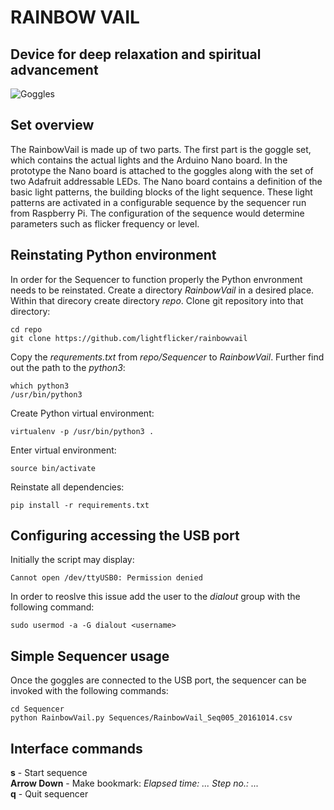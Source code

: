 # RAINBOW VAIL
Device for deep relaxation and spiritual advancement
----
![Goggles](Docs/Pictures/logo.png?s=150)

## Set overview
The RainbowVail is made up of two parts. The first part is the goggle set, which contains the actual lights and the Arduino Nano board. In the prototype the Nano board is attached to the goggles along with the set of two Adafruit addressable LEDs. The Nano board contains a definition of the basic light patterns, the building blocks of the light sequence. These light patterns are activated in a configurable sequence by the sequencer run from Raspberry Pi. The configuration of the sequence would determine parameters such as flicker frequency or level.

## Reinstating Python environment
In order for the Sequencer to function properly the Python envronment needs to be reinstated.
Create a directory *RainbowVail* in a desired place. Within that direcory create directory *repo*. Clone git repository into that directory:
```shell
cd repo
git clone https://github.com/lightflicker/rainbowvail
```
Copy the *requrements.txt* from *repo/Sequencer* to *RainbowVail*.
Further find out the path to the *python3*:
```shell
which python3
/usr/bin/python3
```
Create Python virtual environment:
```shell
virtualenv -p /usr/bin/python3 .
```
Enter virtual environment:
```shell
source bin/activate
```
Reinstate all dependencies:
```shell
pip install -r requirements.txt
```

## Configuring accessing the USB port
Initially the script may display:
```shell
Cannot open /dev/ttyUSB0: Permission denied
```
In order to reoslve this issue add the user to the *dialout* group with the following command:
```shell
sudo usermod -a -G dialout <username>
```

## Simple Sequencer usage
Once the goggles are connected to the USB port, the sequencer can be invoked with the following commands:
```shell
cd Sequencer
python RainbowVail.py Sequences/RainbowVail_Seq005_20161014.csv
```
## Interface commands  
**s** -           Start sequence  
**Arrow Down** -  Make bookmark: *Elapsed time: ...  Step no.: ...*   
**q** -           Quit sequencer

